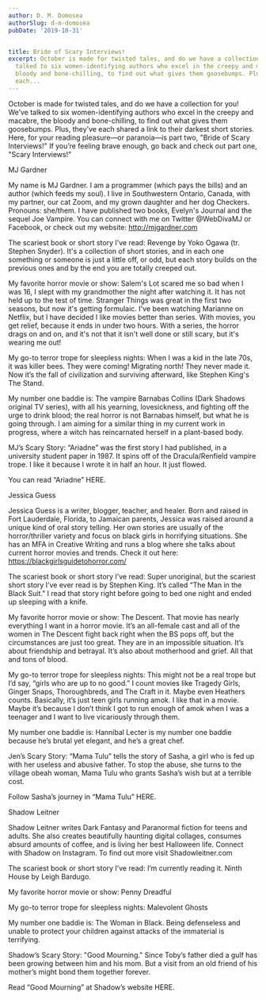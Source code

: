 ```yaml
---
author: D. M. Domosea
authorSlug: d-m-domosea
pubDate: '2019-10-31'


title: Bride of Scary Interviews!
excerpt: October is made for twisted tales, and do we have a collection for you! We’ve
  talked to six women-identifying authors who excel in the creepy and macabre, the
  bloody and bone-chilling, to find out what gives them goosebumps. Plus, they’ve
  each...
---
```

October is made for twisted tales, and do we have a collection for you! We’ve talked to six women-identifying authors who excel in the creepy and macabre, the bloody and bone-chilling, to find out what gives them goosebumps. Plus, they’ve each shared a link to their darkest short stories. Here, for your reading pleasure—or paranoia—is part two, "Bride of Scary Interviews!" If you’re feeling brave enough, go back and check out part one, "Scary Interviews!"

MJ Gardner

My name is MJ Gardner. I am a programmer (which pays the bills) and an author (which feeds my soul). I live in Southwestern Ontario, Canada, with my partner, our cat Zoom, and my grown daughter and her dog Checkers. Pronouns: she/them. I have published two books, Evelyn's Journal and the sequel Joe Vampire. You can connect with me on Twitter @WebDivaMJ or Facebook, or check out my website: http://mjgardner.com

The scariest book or short story I’ve read: Revenge by Yoko Ogawa (tr. Stephen Snyder). It's a collection of short stories, and in each one something or someone is just a little off, or odd, but each story builds on the previous ones and by the end you are totally creeped out.

My favorite horror movie or show: Salem's Lot scared me so bad when I was 16, I slept with my grandmother the night after watching it. It has not held up to the test of time. Stranger Things was great in the first two seasons, but now it's getting formulaic. I've been watching Marianne on Netflix, but I have decided I like movies better than series. With movies, you get relief, because it ends in under two hours. With a series, the horror drags on and on, and it's not that it isn't well done or still scary, but it's wearing me out!

My go-to terror trope for sleepless nights: When I was a kid in the late 70s, it was killer bees. They were coming! Migrating north! They never made it. Now it’s the fall of civilization and surviving afterward, like Stephen King's The Stand.

My number one baddie is: The vampire Barnabas Collins (Dark Shadows original TV series), with all his yearning, lovesickness, and fighting off the urge to drink blood; the real horror is not Barnabas himself, but what he is going through. I am aiming for a similar thing in my current work in progress, where a witch has reincarnated herself in a plant-based body.

MJ’s Scary Story: “Ariadne” was the first story I had published, in a university student paper in 1987. It spins off of the Dracula/Renfield vampire trope. I like it because I wrote it in half an hour. It just flowed.

You can read “Ariadne” HERE.

Jessica Guess

Jessica Guess is a writer, blogger, teacher, and healer. Born and raised in Fort Lauderdale, Florida, to Jamaican parents, Jessica was raised around a unique kind of oral story telling. Her own stories are usually of the horror/thriller variety and focus on black girls in horrifying situations. She has an MFA in Creative Writing and runs a blog where she talks about current horror movies and trends. Check it out here: https://blackgirlsguidetohorror.com/

The scariest book or short story I’ve read: Super unoriginal, but the scariest short story I’ve ever read is by Stephen King. It’s called “The Man in the Black Suit.” I read that story right before going to bed one night and ended up sleeping with a knife.

My favorite horror movie or show: The Descent. That movie has nearly everything I want in a horror movie. It’s an all-female cast and all of the women in The Descent fight back right when the BS pops off, but the circumstances are just too great. They are in an impossible situation. It’s about friendship and betrayal. It’s also about motherhood and grief. All that and tons of blood.

My go-to terror trope for sleepless nights: This might not be a real trope but I’d say, “girls who are up to no good.” I count movies like Tragedy Girls, Ginger Snaps, Thoroughbreds, and The Craft in it. Maybe even Heathers counts. Basically, it’s just teen girls running amok. I like that in a movie. Maybe it’s because I don’t think I got to run enough of amok when I was a teenager and I want to live vicariously through them.

My number one baddie is: Hannibal Lecter is my number one baddie because he’s brutal yet elegant, and he’s a great chef.

Jen’s Scary Story: “Mama Tulu” tells the story of Sasha, a girl who is fed up with her useless and abusive father. To stop the abuse, she turns to the village obeah woman, Mama Tulu who grants Sasha’s wish but at a terrible cost.

Follow Sasha’s journey in “Mama Tulu” HERE.

Shadow Leitner

Shadow Leitner writes Dark Fantasy and Paranormal fiction for teens and adults. She also creates beautifully haunting digital collages, consumes absurd amounts of coffee, and is living her best Halloween life. Connect with Shadow on Instagram. To find out more visit Shadowleitner.com

The scariest book or short story I’ve read: I’m currently reading it. Ninth House by Leigh Bardugo.

My favorite horror movie or show: Penny Dreadful

My go-to terror trope for sleepless nights: Malevolent Ghosts

My number one baddie is: The Woman in Black. Being defenseless and unable to protect your children against attacks of the immaterial is terrifying.

Shadow’s Scary Story: "Good Mourning." Since Toby’s father died a gulf has been growing between him and his mom. But a visit from an old friend of his mother’s might bond them together forever.

Read “Good Mourning” at Shadow’s website HERE.